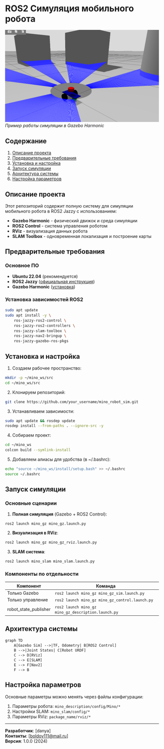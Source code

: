 # ROS2 Симуляция мобильного робота

![Gazebo Simulation](docs/images/gazebo_screenshot.png)  
*Пример работы симуляции в Gazebo Harmonic*

## Содержание
1. [Описание проекта](#описание-проекта)
2. [Предварительные требования](#предварительные-требования)
3. [Установка и настройка](#установка-и-настройка)
4. [Запуск симуляции](#запуск-симуляции)
5. [Архитектура системы](#архитектура-системы)
6. [Настройка параметров](#настройка-параметров)

## Описание проекта

Этот репозиторий содержит полную систему для симуляции мобильного робота в ROS2 Jazzy с использованием:

- **Gazebo Harmonic** - физический движок и среда симуляции
- **ROS2 Control** - система управления роботом
- **RViz** - визуализация данных робота
- **SLAM Toolbox** - одновременная локализация и построение карты

## Предварительные требования

### Основное ПО
- **Ubuntu 22.04** (рекомендуется)
- **ROS2 Jazzy** ([официальная инструкция](https://docs.ros.org/en/jazzy/Installation.html))
- **Gazebo Harmonic** ([установка](https://gazebosim.org/docs/harmonic/install_ubuntu))

### Установка зависимостей ROS2
```bash
sudo apt update
sudo apt install -y \
    ros-jazzy-ros2-control \
    ros-jazzy-ros2-controllers \
    ros-jazzy-slam-toolbox \
    ros-jazzy-nav2-bringup \
    ros-jazzy-gazebo-ros-pkgs
```

## Установка и настройка

1. Создаем рабочее пространство:
```bash
mkdir -p ~/mino_ws/src
cd ~/mino_ws/src
```

2. Клонируем репозиторий:
```bash
git clone https://github.com/your_username/mino_robot_sim.git
```

3. Устанавливаем зависимости:
```bash
sudo apt update && rosdep update
rosdep install --from-paths . --ignore-src -y
```

4. Собираем проект:
```bash
cd ~/mino_ws
colcon build --symlink-install
```

5. Добавляем алиасы для удобства (в ~/.bashrc):
```bash
echo "source ~/mino_ws/install/setup.bash" >> ~/.bashrc
source ~/.bashrc
```

## Запуск симуляции

### Основные сценарии

1. **Полная симуляция** (Gazebo + ROS2 Control):
```bash
ros2 launch mino_gz mino_gz.launch.py
```

2. **Визуализация в RViz**:
```bash
ros2 launch mino_gz mino_gz_rviz.launch.py
```

3. **SLAM система**:
```bash
ros2 launch mino_slam mino_slam.launch.py
```

### Компоненты по отдельности

| Компонент | Команда |
|-----------|---------|
| Только Gazebo | `ros2 launch mino_gz mino_gz_sim.launch.py` |
| Только управление | `ros2 launch mino_gz mino_gz_control.launch.py` |
| robot_state_publisher | `ros2 launch mino_gz mino_gz_description.launch.py` |

## Архитектура системы

```mermaid
graph TD
    A[Gazebo Sim] -->|TF, Odometry| B[ROS2 Control]
    B -->|Joint States| C[Robot URDF]
    C --> D[RViz]
    C --> E[SLAM]
    E --> F[Nav2]
    F --> B
```

## Настройка параметров

Основные параметры можно менять через файлы конфигурации:

1. Параметры робота: `mino_description/config/Mino/*`
2. Настройки SLAM: `mino_slam/config/*`
3. Параметры RViz: `package_name/rviz/*`



---
**Разработчик**: [danya]  
**Контакты**: [boldov111@mail.ru]  
**Версия**: 1.0.0 (2024)
